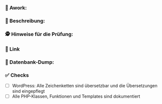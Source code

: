 <!--
Titel: Der Titel sollte identisch zur Awork-Aufgabe sein oder mindestens wichtige Schlagworte beinhalten
Weitere Infos: https://feuerpanda.atlassian.net/wiki/spaces/INTERN/pages/300679193/Workflow+Pull+Requests#Welche-Inhalte-sind-in-einem-Pull-Request-zu-pflegen?
-->

### 🤖 Awork:
<!-- Link zur Awork-Aufgabe -->

### 📑 Beschreibung:
<!-- Kurze Beschreibung, was das Feature oder die Änderung macht -->

### 🕵️ Hinweise für die Prüfung:
<!-- Informationen, was es zu prüfen gilt -->

### 🔗 Link
<!-- Unter welchem Link die Änderungen zu finden sind -->

### 💾 Datenbank-Dump:
<!-- Datenbank-Dump mit folgender Bezeichnung hochladen/verlinken: pr<Nr des PRs>_<Stichwort>.sql.gz, z.B. pr35_dealermap.sql.gz -->

### ✅ Checks
<!-- Checkpunkte sind nicht zu entfernen. Trifft eine Regel nicht zu, wird diese abgehakt und der Checkpunkt entsprechend ergänzt -->
- [ ] WordPress: Alle Zeichenketten sind übersetzbar und die Übersetzungen sind eingepflegt
- [ ] Alle PHP-Klassen, Funktionen und Templates sind dokumentiert
